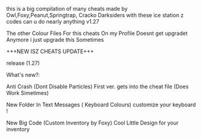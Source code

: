 this is a big compilation of many cheats
 made by Owl,Foxy,Peanut,Springtrap,
Cracko Darksiders 
with these ice station z codes can u do 
nearly anything v1.27

The other Colour Files For this cheats On
my Profile Doesnt get upgradet Anymore i 
just upgrade this Sometimes

+++NEW ISZ CHEATS UPDATE+++ 

release (1.27)

What's new?:

Anti Crash (Dont Disable Particles) First ver. gets into the cheat file (Does Work Simetimes)

New Folder In Text Messages ( Keyboard Colours) customize your keyboard !

New Big Code (Custom Inventory by Foxy)
Cool Little Design for your inventory
